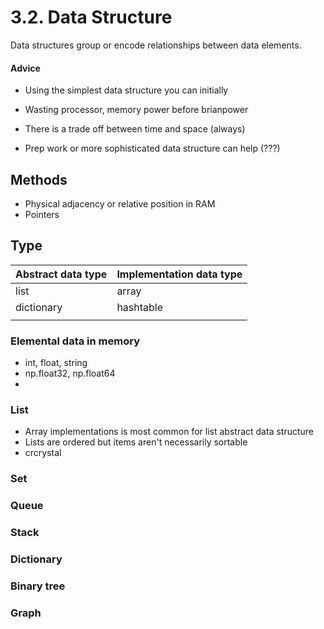 # 3.2. Data Structure

Data structures group or encode relationships between data elements.

#### Advice

* Using the simplest data structure you can initially

* Wasting processor, memory power before brianpower
* There is a trade off between time and space (always)
* Prep work or more sophisticated data structure can help (???)

## Methods

- Physical adjacency or relative position in RAM
- Pointers

## Type

| Abstract data type | Implementation data type |
| ------------------ | ------------------------ |
| list               | array                    |
| dictionary         | hashtable                |
|                    |                          |

### Elemental data in memory

* int, float, string
* np.float32, np.float64
* 

### List

* Array implementations is most common for list abstract data structure
* Lists are ordered but items aren't necessarily sortable
* crcrystal

### Set

### Queue

### Stack

### Dictionary

### Binary tree

### Graph

